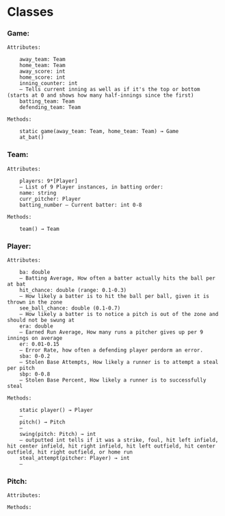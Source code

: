 # Classes

### Game:

	Attributes:

		away_team: Team
		home_team: Team
		away_score: int
		home_score: int
        inning_counter: int
        – Tells current inning as well as if it's the top or bottom (starts at 0 and shows how many half-innings since the first)
		batting_team: Team
		defending_team: Team
        
	Methods:

		static game(away_team: Team, home_team: Team) → Game
		at_bat()
        
### Team:

	Attributes:

		players: 9*[Player]
		– List of 9 Player instances, in batting order:
		name: string
		curr_pitcher: Player
		batting_number – Current batter: int 0-8

	Methods:

		team() → Team

### Player:

	Attributes:
	
		ba: double
		– Batting Average, How often a batter actually hits the ball per at bat
		hit_chance: double (range: 0.1-0.3)
		– How likely a batter is to hit the ball per ball, given it is thrown in the zone
		see_ball_chance: double (0.1-0.7)
		– How likely a batter is to notice a pitch is out of the zone and should not be swung at
		era: double
		– Earned Run Average, How many runs a pitcher gives up per 9 innings on average
		er: 0.01-0.15
		– Error Rate, how often a defending player perdorm an error.
		sba: 0-0.2
		– Stolen Base Attempts, How likely a runner is to attempt a steal per pitch
		sbp: 0-0.8
		– Stolen Base Percent, How likely a runner is to successfully steal

	Methods:

		static player() → Player
		–
		pitch() → Pitch
		–
		swing(pitch: Pitch) → int
		– outputted int tells if it was a strike, foul, hit left infield, hit center infield, hit right infield, hit left outfield, hit center outfield, hit right outfield, or home run
		steal_attempt(pitcher: Player) → int
		– 

### Pitch:

    Attributes:

    Methods:

